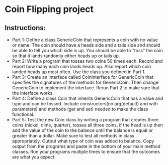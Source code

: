 # Coin Flipping project
## Instructions:
* Part 1: Define a class GenericCoin that represents a coin with no value or name.  The coin should have a heads side and a tails side and should be able to tell you which side is up.  You should be able to “toss” the coin so that it lands randomly either heads up or tails up.
* Part 2: Write a program that tosses two coins 50 times each.  Record and report how many each coin lands heads up.  Also report which coin landed heads up most often. Use the class you defined in Part 1.
* Part 3: Create an interface called CoinInterface for GenericCoin that specifies the signatures of the methods for GenericCoin.  Then change GenericCoin to implement the interface. Rerun Part 2 to make sure that the interface works.
* Part 4: Define a class Coin that inherits GenericCoin that has a value and type and can be tossed.  Include constructors(no arg(default) and with parameters) and methods (get and set) needed to make the class functional.
* Part 5: Test the new Coin class by writing a program that creates three coins (nickel, dime, quarter), tosses all three coins, if the head is up then add the value of the coin to the balance until the balance is equal or greater than a dollar.  Make sure to test all methods in class appropriately.  Output what type of coin was added to balance. Copy output from the programs and paste in the bottom of your main method classes.  Run your programs multiple times to ensure that the outcomes are what you expect.  
